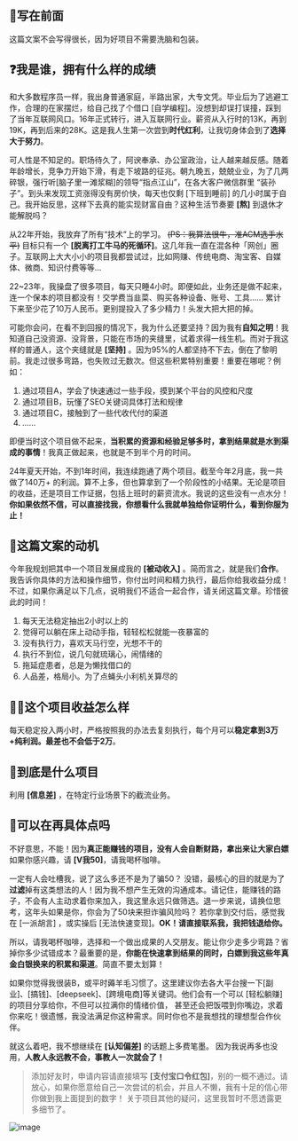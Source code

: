 ## 👋写在前面

这篇文案不会写得很长，因为好项目不需要洗脑和包装。


## ❓我是谁，拥有什么样的成绩

和大多数程序员一样，我出身普通家庭，半路出家，大专文凭。毕业后为了逃避工作，合理的在家摆烂，给自己找了个借口 \[自学编程]。没想到却误打误撞，踩到了当年互联网风口。16年正式转行，进入互联网行业。薪资从入行时的13K，再到19K，再到后来的28K。这是我人生第一次尝到**时代红利**，让我切身体会到了**选择大于努力**。

可人性是不知足的。职场待久了，阿谀奉承、办公室政治，让人越来越反感。随着年龄增长，竞争力开始下滑，有走下坡路的征兆。朝九晚五，兢兢业业，为了几两碎银，强行听\[脑子里一滩浆糊]的领导“指点江山”，在各大客户微信群里 “装孙子”。到头来发现工资涨得没有房价快，每天也仅剩 \[下班到睡前] 的几小时属于自己。我开始反思，这样下去真的能实现财富自由？这种生活节奏要 **\[熬]** 到退休才能解脱吗？

从22年开始，我放弃了所有“技术”上的学习。 ~~(PS：我算法很牛，准ACM选手水平)~~ 目标只有一个 **\[脱离打工牛马的死循环]**。这几年我一直在混各种「网创」圈子。互联网上大大小小的项目我都尝试过，比如网赚、传统电商、淘宝客、自媒体、微商、知识付费等等...


22\~23年，我操盘了很多项目，每天只睡4小时。即便如此，业务还是做不起来，连一个保本的项目都没有！交学费当韭菜、购买各种设备、账号、工具…… 累计下来至少花了10万人民币。更别提投入了多少精力！头发大把大把的掉。

可能你会问，在看不到回报的情况下，我为什么还要坚持？因为我有**自知之明**！我知道自己没资源、没背景，只能在市场的夹缝里，试着求得一线生机。而对于我这样的普通人，这个夹缝就是 **\[坚持]** 。因为95%的人都坚持不下去，倒在了黎明前。我走过很多弯路，也失败过无数次。但这些积累特别重要！重要在哪呢？例如：

1.  通过项目A，学会了快速通过一些手段，摸到某个平台的风控和尺度
2.  通过项目B，玩懂了SEO关键词具体打法和规律
3.  通过项目C，接触到了一些代收代付的渠道
4.  *……*

即便当时这个项目做不起来，**当积累的资源和经验足够多时，拿到结果就是水到渠成的事情**！我真正做起来，也就是不到半个月的时间。


24年夏天开始，不到1年时间，我连续跑通了两个项目。截至今年2月底，我一共做了140万+ 的利润。算不上多，但也算拿到了一个阶段性的小结果。无论是项目的收益，还是项目工作证据，包括上班时的薪资流水。我说的这些没有一点水分！**你如果依然不信，可以直接找我，你想看什么我就单独给你证明什么，看到你服为止！**

## 📑这篇文案的动机

今年我规划把其中一个项目发展成我的 **\[被动收入]** 。简而言之，就是我们**合作**。我告诉你具体的方法和操作细节，你付出时间和精力执行，最后你给我收益分成！不过，如果你满足以下几点，说明我们不适合一起合作，请关闭这篇文章。珍惜彼此的时间！

1.  每天无法稳定抽出2小时以上的
2.  觉得可以躺在床上动动手指，轻轻松松就能一夜暴富的
3.  没有执行力，喜欢天马行空，光想不干的
4.  执行不到位，说几句就琉璃心，闹情绪的
5.  拖延症患者，总是为懒找借口的
6.  人品差，格局小。为了点蝇头小利机关算尽的




## 👩‍💻这个项目收益怎么样

每天稳定投入两小时，严格按照我的办法去复刻执行，每个月可以**稳定拿到3万+纯利润。最差也不会低于2万**。




## 🔖到底是什么项目

利用 **\[信息差]** ，在特定行业场景下的截流业务。




## 📜可以在再具体点吗

不好意思，不能！因为**真正能赚钱的项目，没有人会自断财路，拿出来让大家白嫖**如果你感兴趣，请 **\[V我50]**，请我喝杯咖啡。

一定有人会吐槽我，说了这么多还不是为了骗50？ 没错，最核心的目的就是为了**过滤**掉有这类想法的人！因为我不想产生无效的沟通成本。请记住，能赚钱的路子，不会有人主动求着你来加入，我这里永远只做筛选。退一步来说，请换位思考，这年头如果是你，你会为了50块来担诈骗风险吗？ 若你拿到交付后，感觉我在 [一派胡言] ，或实操后 [无法快速变现]。**OK！请直接联系我，我把钱退给你。** 

所以，请我喝杯咖啡，选择和一个做出成果的人交朋友。能让你少走多少弯路？省掉你多少试错成本？最重要的是，**你能在快速拿到结果的同时，白嫖到我这些年真金白银换来的积累和渠道**。简直不要太划算！

如果你觉得我很装B，或平时薅羊毛习惯了。这里建议你去各大平台搜一下\[副业]、\[搞钱]、\[deepseek]、\[跨境电商]等关键词。他们会有一个可以 \[轻松躺赚] 的项目分享给你，不但可以拉满你的情绪价值， 甚至还会把饭喂到你嘴边，求着你来吃！很遗憾，我没法满足你这种需求。同时你也不是我想找的理想型合作伙伴。


就这么着吧，我不想继续在 **[认知偏差]** 的话题上多费笔墨。 因为我说再多也没用，**人教人永远教不会，事教人一次就会了！**

> 添加好友时，申请内容请直接填写 **\[支付宝口令红包]**，别的一概不通过。请放心，如果你愿意给自己一次尝试的机会，并且人不懒，我有十足的信心带你做到我上面提到的数字！
> 关于项目其他的疑问，这里我暂时不愿透露更多细节了。
 

![image](https://yuanya-i-driven-images.oss-cn-hangzhou.aliyuncs.com/charge/public/uat/202503/73f840bbf759443983d3557b095813fc.jpg)





